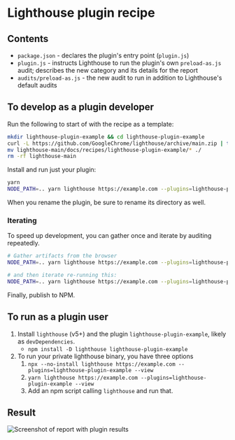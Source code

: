 # Lighthouse plugin recipe

## Contents
- `package.json` - declares the plugin's entry point (`plugin.js`)
- `plugin.js` - instructs Lighthouse to run the plugin's own `preload-as.js` audit; describes the new category and its details for the report
- `audits/preload-as.js` - the new audit to run in addition to Lighthouse's default audits

## To develop as a plugin developer

Run the following to start of with the recipe as a template:

```sh
mkdir lighthouse-plugin-example && cd lighthouse-plugin-example
curl -L https://github.com/GoogleChrome/lighthouse/archive/main.zip | tar -xzv
mv lighthouse-main/docs/recipes/lighthouse-plugin-example/* ./
rm -rf lighthouse-main
```

Install and run just your plugin:

```sh
yarn
NODE_PATH=.. yarn lighthouse https://example.com --plugins=lighthouse-plugin-example --only-categories=lighthouse-plugin-example --view
```

When you rename the plugin, be sure to rename its directory as well.

### Iterating
To speed up development, you can gather once and iterate by auditing repeatedly.

```sh
# Gather artifacts from the browser
NODE_PATH=.. yarn lighthouse https://example.com --plugins=lighthouse-plugin-example --only-categories=lighthouse-plugin-example --gather-mode

# and then iterate re-running this:
NODE_PATH=.. yarn lighthouse https://example.com --plugins=lighthouse-plugin-example --only-categories=lighthouse-plugin-example --audit-mode --view
```

Finally, publish to NPM.

## To run as a plugin user

1. Install `lighthouse` (v5+) and the plugin `lighthouse-plugin-example`, likely as `devDependencies`.
   * `npm install -D lighthouse lighthouse-plugin-example`
1. To run your private lighthouse binary, you have three options
   1. `npx --no-install lighthouse https://example.com --plugins=lighthouse-plugin-example --view`
   1. `yarn lighthouse https://example.com --plugins=lighthouse-plugin-example --view`
   1. Add an npm script calling `lighthouse` and run that.


## Result

![Screenshot of report with plugin results](./plugin-recipe-screenshot.png)
